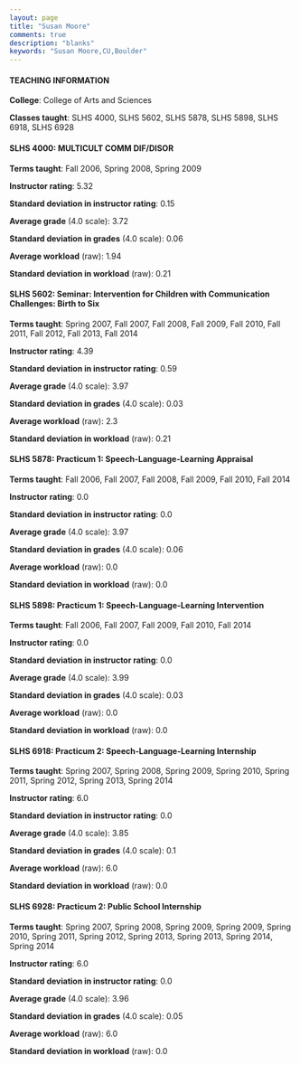 ```yaml
---
layout: page
title: "Susan Moore" 
comments: true
description: "blanks"
keywords: "Susan Moore,CU,Boulder"
---
```

<head>
<script src="https://ajax.googleapis.com/ajax/libs/jquery/2.1.3/jquery.min.js"></script>
<script src="https://dl.dropboxusercontent.com/s/pc42nxpaw1ea4o9/highcharts.js?dl=0"></script>
<!-- <script src="../assets/js/highcharts.js"></script> -->
<style type="text/css">@font-face {
	font-family: "Bebas Neue";
	src: url(https://www.filehosting.org/file/details/544349/BebasNeue Regular.otf) format("opentype");
	}
	h1.Bebas { 
		font-family: "Bebas Neue", Verdana, Tahoma;
	}
</style>
</head>
	   
#### TEACHING INFORMATION

**College**: College of Arts and Sciences

**Classes taught**: SLHS 4000, SLHS 5602, SLHS 5878, SLHS 5898, SLHS 6918, SLHS 6928

#### SLHS 4000: MULTICULT COMM DIF/DISOR

**Terms taught**: Fall 2006, Spring 2008, Spring 2009

**Instructor rating**: 5.32

**Standard deviation in instructor rating**: 0.15

**Average grade** (4.0 scale): 3.72

**Standard deviation in grades** (4.0 scale): 0.06

**Average workload** (raw): 1.94

**Standard deviation in workload** (raw): 0.21

#### SLHS 5602: Seminar: Intervention for Children with Communication Challenges: Birth to Six

**Terms taught**: Spring 2007, Fall 2007, Fall 2008, Fall 2009, Fall 2010, Fall 2011, Fall 2012, Fall 2013, Fall 2014

**Instructor rating**: 4.39

**Standard deviation in instructor rating**: 0.59

**Average grade** (4.0 scale): 3.97

**Standard deviation in grades** (4.0 scale): 0.03

**Average workload** (raw): 2.3

**Standard deviation in workload** (raw): 0.21

#### SLHS 5878: Practicum 1: Speech-Language-Learning Appraisal

**Terms taught**: Fall 2006, Fall 2007, Fall 2008, Fall 2009, Fall 2010, Fall 2014

**Instructor rating**: 0.0

**Standard deviation in instructor rating**: 0.0

**Average grade** (4.0 scale): 3.97

**Standard deviation in grades** (4.0 scale): 0.06

**Average workload** (raw): 0.0

**Standard deviation in workload** (raw): 0.0

#### SLHS 5898: Practicum 1: Speech-Language-Learning Intervention

**Terms taught**: Fall 2006, Fall 2007, Fall 2009, Fall 2010, Fall 2014

**Instructor rating**: 0.0

**Standard deviation in instructor rating**: 0.0

**Average grade** (4.0 scale): 3.99

**Standard deviation in grades** (4.0 scale): 0.03

**Average workload** (raw): 0.0

**Standard deviation in workload** (raw): 0.0

#### SLHS 6918: Practicum 2: Speech-Language-Learning Internship

**Terms taught**: Spring 2007, Spring 2008, Spring 2009, Spring 2010, Spring 2011, Spring 2012, Spring 2013, Spring 2014

**Instructor rating**: 6.0

**Standard deviation in instructor rating**: 0.0

**Average grade** (4.0 scale): 3.85

**Standard deviation in grades** (4.0 scale): 0.1

**Average workload** (raw): 6.0

**Standard deviation in workload** (raw): 0.0

#### SLHS 6928: Practicum 2: Public School Internship

**Terms taught**: Spring 2007, Spring 2008, Spring 2009, Spring 2009, Spring 2010, Spring 2011, Spring 2012, Spring 2013, Spring 2013, Spring 2014, Spring 2014

**Instructor rating**: 6.0

**Standard deviation in instructor rating**: 0.0

**Average grade** (4.0 scale): 3.96

**Standard deviation in grades** (4.0 scale): 0.05

**Average workload** (raw): 6.0

**Standard deviation in workload** (raw): 0.0

